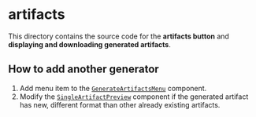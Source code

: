 # artifacts

This directory contains the source code for the **artifacts button** and **displaying and downloading generated artifacts**.

## How to add another generator

1. Add menu item to the [`GenerateArtifactsMenu`](generate-artifacts-menu.tsx) component.
2. Modify the [`SingleArtifactPreview`](multiple-artifacts-preview.tsx) component if the generated artifact has new, different format than other already existing artifacts.
